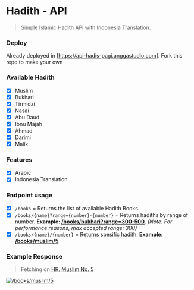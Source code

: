 # Hadith - API

> Simple Islamic Hadith API with Indonesia Translation.

### Deploy

Already deployed in [https://api-hadis-pagi.anggastudio.com]. Fork this repo to make your own

### Available Hadith

- [X] Muslim
- [X] Bukhari
- [X] Tirmidzi
- [X] Nasai
- [X] Abu Daud
- [X] Ibnu Majah
- [X] Ahmad
- [X] Darimi
- [X] Malik

### Features

- [X] Arabic
- [X] Indonesia Translation

### Endpoint usage

- [X] `/books` = Returns the list of available Hadith Books.
- [X] `/books/{name}?range={number}-{number}` = Returns hadiths by range of number. **Example: [/books/bukhari?range=300-500](https://api.hadith.gading.dev/books/bukhari?range=300-500)**. *(Note: For performance reasons, max accepted range: 300)*
- [X] `/books/{name}/{number}` = Returns spesific hadith. **Example: [/books/muslim/5](https://api.hadith.gading.dev/books/muslim/5)**

### Example Response

> Fetching on [HR. Muslim No. 5](https://api.hadith.gading.dev/books/muslim/5)

[![/books/muslim/5</code></code></code></code></code></code></code></code></code></code></code></code></code></code></code></code></code></code></code></code></code></code></code></code></code></code></code></code></code></code></code></code>](https://raw.githubusercontent.com/gadingnst/hadith-api/master/screenshots/example-result.png)](https://raw.githubusercontent.com/gadingnst/hadith-api/master/screenshots/example-result.png)
